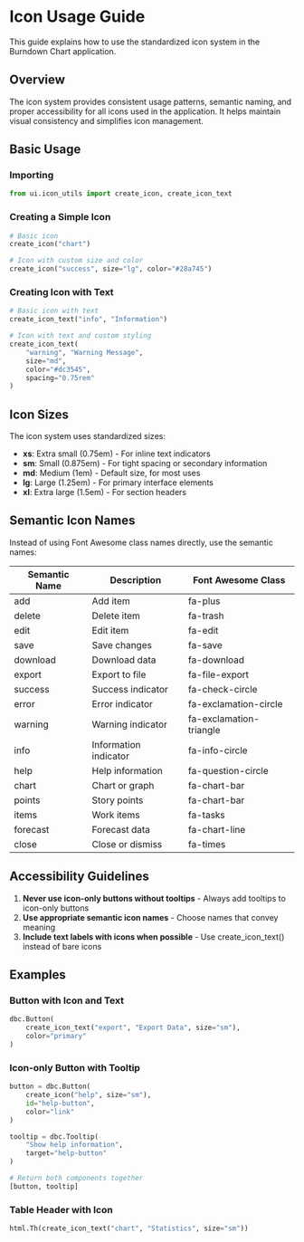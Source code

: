 # Icon Usage Guide

This guide explains how to use the standardized icon system in the Burndown Chart application.

## Overview

The icon system provides consistent usage patterns, semantic naming, and proper accessibility for all icons used in the application. It helps maintain visual consistency and simplifies icon management.

## Basic Usage

### Importing

```python
from ui.icon_utils import create_icon, create_icon_text
```

### Creating a Simple Icon

```python
# Basic icon
create_icon("chart")

# Icon with custom size and color
create_icon("success", size="lg", color="#28a745")
```

### Creating Icon with Text

```python
# Basic icon with text
create_icon_text("info", "Information")

# Icon with text and custom styling
create_icon_text(
    "warning", "Warning Message",
    size="md",
    color="#dc3545",
    spacing="0.75rem"
)
```

## Icon Sizes

The icon system uses standardized sizes:

- **xs**: Extra small (0.75em) - For inline text indicators
- **sm**: Small (0.875em) - For tight spacing or secondary information
- **md**: Medium (1em) - Default size, for most uses
- **lg**: Large (1.25em) - For primary interface elements
- **xl**: Extra large (1.5em) - For section headers

## Semantic Icon Names

Instead of using Font Awesome class names directly, use the semantic names:

| Semantic Name | Description           | Font Awesome Class      |
| ------------- | --------------------- | ----------------------- |
| add           | Add item              | fa-plus                 |
| delete        | Delete item           | fa-trash                |
| edit          | Edit item             | fa-edit                 |
| save          | Save changes          | fa-save                 |
| download      | Download data         | fa-download             |
| export        | Export to file        | fa-file-export          |
| success       | Success indicator     | fa-check-circle         |
| error         | Error indicator       | fa-exclamation-circle   |
| warning       | Warning indicator     | fa-exclamation-triangle |
| info          | Information indicator | fa-info-circle          |
| help          | Help information      | fa-question-circle      |
| chart         | Chart or graph        | fa-chart-bar            |
| points        | Story points          | fa-chart-bar            |
| items         | Work items            | fa-tasks                |
| forecast      | Forecast data         | fa-chart-line           |
| close         | Close or dismiss      | fa-times                |

## Accessibility Guidelines

1. **Never use icon-only buttons without tooltips** - Always add tooltips to icon-only buttons
2. **Use appropriate semantic icon names** - Choose names that convey meaning
3. **Include text labels with icons when possible** - Use create_icon_text() instead of bare icons

## Examples

### Button with Icon and Text

```python
dbc.Button(
    create_icon_text("export", "Export Data", size="sm"),
    color="primary"
)
```

### Icon-only Button with Tooltip

```python
button = dbc.Button(
    create_icon("help", size="sm"),
    id="help-button",
    color="link"
)

tooltip = dbc.Tooltip(
    "Show help information",
    target="help-button"
)

# Return both components together
[button, tooltip]
```

### Table Header with Icon

```python
html.Th(create_icon_text("chart", "Statistics", size="sm"))
```
